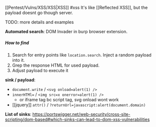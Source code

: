 [[Pentest/Vulns/XSS/XSS|XSS]]
#xss
It's like [[Reflected XSS]], but the payload doesnt go though server.

TODO: more details and examples

**Automated search**: DOM Invader in burp browser extension.

##### How to find
1. Search for entry points like `location.search`. Inject a random payload into it.
2. Grep the response HTML for used payload.
3. Adjust payload to execute it

**sink / payload**:
* `document.write` / `<svg onload=alert(1) />`
* `innerHTMl=` /  `<img src=x onerror=alert(1) />` 
	* or iframe tag bc script tag, svg onload wont work
* [[jquery]] `attr()` / `?returnUrl=javascript:alert(document.domain)`

**List of sinks**: https://portswigger.net/web-security/cross-site-scripting/dom-based#which-sinks-can-lead-to-dom-xss-vulnerabilities